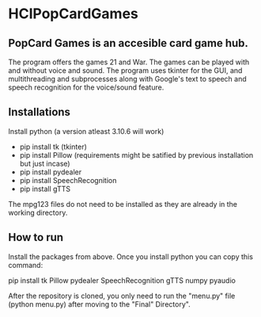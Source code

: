 # HCIPopCardGames

## PopCard Games is an accesible card game hub.
   The program offers the games 21 and War. The games can be played with and without voice and sound. The program uses tkinter for the GUI, and multithreading and subprocesses along with Google's text to speech and speech recognition for the voice/sound feature. 
 
## Installations
Install python (a version atleast 3.10.6 will work)
- pip install tk (tkinter) 
- pip install Pillow (requirements might be satified by previous installation but just incase)
- pip install pydealer
- pip install SpeechRecognition
- pip install gTTS

The mpg123 files do not need to be installed as they are already in the working directory. 

## How to run
 Install the packages from above. Once you install python you can copy this command:
 
 pip install tk Pillow pydealer SpeechRecognition gTTS numpy pyaudio

 After the repository is cloned, you only need to run the "menu.py" file (python menu.py) after moving to the "Final" Directory".
